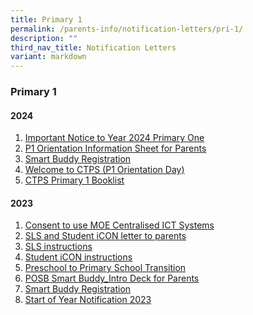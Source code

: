 ```yaml
---
title: Primary 1
permalink: /parents-info/notification-letters/pri-1/
description: ""
third_nav_title: Notification Letters
variant: markdown
---
```

### Primary 1

#### 2024

1. [Important Notice to Year 2024 Primary One](/files/2024/Important_Notice_to_Year_2024_Primary_One_as_at_27_Oct_2023.pdf)
2. [P1 Orientation Information Sheet for Parents](/files/2024/P1_Orientation_Information_Sheet_for_Parents_2024.pdf)
3. [Smart Buddy Registration](/files/2024/Smart_Buddy_Registration_Letter.pdf)
4. [Welcome to CTPS (P1 Orientation Day)](https://drive.google.com/file/d/11ycfRJ0oKPz8Sf7wMpVml2oN6h2CNfFG/view?usp=sharing)
5. [CTPS Primary 1 Booklist](/files/2024/P1_booklist_2024.pdf)


#### 2023

1. [Consent to use MOE Centralised ICT Systems](/files/2023/P1/CTP009%20Consent%20to%20use%20MOEs%20Centralised%20ICT%20SYstems_CTPS%20with%20signature.pdf)
2. [SLS and Student iCON letter to parents](/files/2023/P1/CTP_2023_012%20Student%20ICON%20and%20SLS%20letter%20to%20P1%20parents.pdf)
3. [SLS instructions](/files/2023/P1/CTP_2023_012%20Annex%20A%20-%20SLS%20Account%20Management%20-%20Guide%20for%20Students%20(Pri).pdf)
4. [Student iCON instructions](/files/2023/P1/CTP_2023_012%20Annex%20B%20-%20Student%20iCON%20Onboarding%20Guide.pdf)
5. [Preschool to Primary School Transition](/files/2023/P1/Parent%20Kit%20-%20Preschool%20to%20Primary%20School%20Transition.pdf)
6. [POSB Smart Buddy_Intro Deck for Parents](/files/2023/P1/POSB%20Smart%20Buddy_Intro%20Deck%20for%20Parents.pdf)
7. [Smart Buddy Registration](/files/2023/P1/Smart%20Buddy%20Registration%20Letter%20(Primary-Online).pdf)
8. [Start of Year Notification 2023](/files/2023/T1/2023%20Start%20of%20Year%20Notification_FINAL%20v2.pdf)